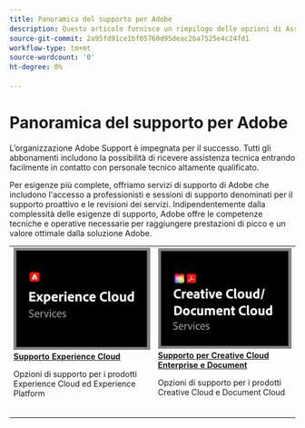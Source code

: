 ```yaml
---
title: Panoramica del supporto per Adobe
description: Questo articolo fornisce un riepilogo delle opzioni di Assistenza clienti per Adobe Experience Cloud, Adobe Document Cloud e Adobe Creative Cloud.
source-git-commit: 2a95fd91ce1bf05760d95deac2ba7525e4c24fd1
workflow-type: tm+mt
source-wordcount: '0'
ht-degree: 0%

---
```


# Panoramica del supporto per Adobe

L’organizzazione Adobe Support è impegnata per il successo. Tutti gli abbonamenti includono la possibilità di ricevere assistenza tecnica entrando facilmente in contatto con personale tecnico altamente qualificato.

Per esigenze più complete, offriamo servizi di supporto di Adobe che includono l&#39;accesso a professionisti e sessioni di supporto denominati per il supporto proattivo e le revisioni dei servizi. Indipendentemente dalla complessità delle esigenze di supporto, Adobe offre le competenze tecniche e operative necessarie per raggiungere prestazioni di picco e un valore ottimale dalla soluzione Adobe.

<table style="table-layout:fixed">
<tr>
  <td>
    <a href="dx-overview.md">
    <img alt="Supporto DX" src="assets/ECthumbnail.png"/>
    </a>
    <div>
    <a href="dx-overview.md"><strong>Supporto Experience Cloud</strong></a>
    </div>
    <p>Opzioni di supporto per i prodotti Experience Cloud ed Experience Platform</p>
    <br>
  </td>
  <td>
    <a href="dme-overview.md">
      <img alt="Business" src="assets/CCDCThumbnail.png">
    </a>
    <div>
    <a href="dme-overview.md"><strong>Supporto per Creative Cloud Enterprise e Document</strong></a>
    </div>
    <p>Opzioni di supporto per i prodotti Creative Cloud e Document Cloud</p>
    <br>
  </td>
</tr>
</table>
